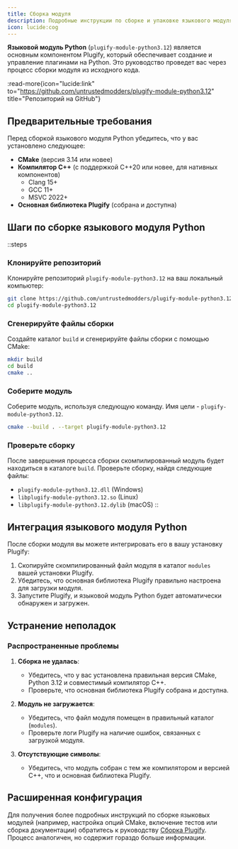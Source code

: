 ```yaml
---
title: Сборка модуля
description: Подробные инструкции по сборке и упаковке языкового модуля Python.
icon: lucide:cog
---
```


**Языковой модуль Python** (`plugify-module-python3.12`) является основным компонентом Plugify, который обеспечивает создание и управление плагинами на Python. Это руководство проведет вас через процесс сборки модуля из исходного кода.

:read-more{icon="lucide:link" to="https://github.com/untrustedmodders/plugify-module-python3.12" title="Репозиторий на GitHub"}

## **Предварительные требования**

Перед сборкой языкового модуля Python убедитесь, что у вас установлено следующее:

- **CMake** (версия 3.14 или новее)
- **Компилятор C++** (с поддержкой C++20 или новее, для нативных компонентов)
    - Clang 15+
    - GCC 11+
    - MSVC 2022+
- **Основная библиотека Plugify** (собрана и доступна)

## **Шаги по сборке языкового модуля Python**

::steps
### **Клонируйте репозиторий**
Клонируйте репозиторий `plugify-module-python3.12` на ваш локальный компьютер:

```bash
git clone https://github.com/untrustedmodders/plugify-module-python3.12.git --recursive
cd plugify-module-python3.12
```

### **Сгенерируйте файлы сборки**
Создайте каталог `build` и сгенерируйте файлы сборки с помощью CMake:

```bash
mkdir build
cd build
cmake ..
```

### **Соберите модуль**
Соберите модуль, используя следующую команду. Имя цели - `plugify-module-python3.12`.

```bash
cmake --build . --target plugify-module-python3.12
```

### **Проверьте сборку**
После завершения процесса сборки скомпилированный модуль будет находиться в каталоге `build`. Проверьте сборку, найдя следующие файлы:
- `plugify-module-python3.12.dll` (Windows)
- `libplugify-module-python3.12.so` (Linux)
- `libplugify-module-python3.12.dylib` (macOS)
::

## **Интеграция языкового модуля Python**

После сборки модуля вы можете интегрировать его в вашу установку Plugify:

1. Скопируйте скомпилированный файл модуля в каталог `modules` вашей установки Plugify.
2. Убедитесь, что основная библиотека Plugify правильно настроена для загрузки модуля.
3. Запустите Plugify, и языковой модуль Python будет автоматически обнаружен и загружен.

## **Устранение неполадок**

### **Распространенные проблемы**
1. **Сборка не удалась**:
    - Убедитесь, что у вас установлена правильная версия CMake, Python 3.12 и совместимый компилятор C++.
    - Проверьте, что основная библиотека Plugify собрана и доступна.

2. **Модуль не загружается**:
    - Убедитесь, что файл модуля помещен в правильный каталог (`modules`).
    - Проверьте логи Plugify на наличие ошибок, связанных с загрузкой модуля.

3. **Отсутствующие символы**:
    - Убедитесь, что модуль собран с тем же компилятором и версией C++, что и основная библиотека Plugify.

## **Расширенная конфигурация**

Для получения более подробных инструкций по сборке языковых модулей (например, настройка опций CMake, включение тестов или сборка документации) обратитесь к руководству [Сборка Plugify](/essentials/building). Процесс аналогичен, но содержит гораздо больше информации.